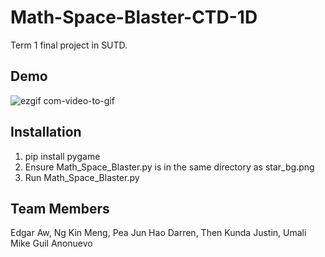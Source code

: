 # Math-Space-Blaster-CTD-1D
Term 1 final project in SUTD.

## Demo
![ezgif com-video-to-gif](https://user-images.githubusercontent.com/85046928/235602757-2474ea8d-aef3-483e-a225-c0973444a2ab.gif)


## Installation
1. pip install pygame
2. Ensure Math_Space_Blaster.py is in the same directory as star_bg.png
3. Run Math_Space_Blaster.py

## Team Members
Edgar Aw,
Ng Kin Meng,
Pea Jun Hao Darren,
Then Kunda Justin,
Umali Mike Guil Anonuevo
